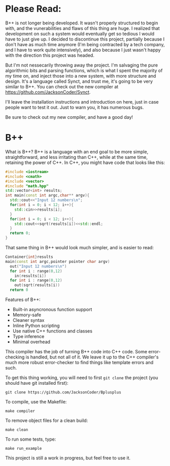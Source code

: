 # Please Read:
B++ is not longer being developed. It wasn't properly structured to begin with, and the vunerabilities and flaws of this thing are huge. I realized that development on such a system would eventually get so tedious I would have to just give up. I decided to discontinue this project, partially because I don't have as much time anymore (I'm being contracted by a tech company, and I have to work quite intensively), and also because I just wasn't happy with the direction this project was headed.

But I'm not nessecarily throwing away the project. I'm salvaging the pure algorithmic bits and parsing functions, which is what I spent the majority of my time on, and inject those into a new system, with more structure and design. It's a language called Synct, and trust me, it's going to be very similar to B++. You can check out the new compiler at https://github.com/JacksonCoder/Synct.

I'll leave the installation instructions and introduction on here, just in case people want to test it out. Just to warn you, it has numerous bugs.

Be sure to check out my new compiler, and have a good day!

# B++
What is B++? B++ is a language with an end goal to be more simple, straightforward, and less irritating than C++, while at the same time, retaining the power of C++.
In C++, you might have code that looks like this:
```cpp
#include <iostream>
#include <cmath>
#include <vector>
#include "math.hpp"
std::vector<int> results;
int main(const int argc,char** argv){
  std::cout<<"Input 12 numbers\n";
  for(int i = 0; i < 12; i++){
    std::cin>>results[i];
  }
  for(int i = 0; i < 12; i++){
    std::cout<<sqrt(results[i])<<std::endl;
  }
  return 0;
}
```
That same thing in B++ would look much simpler, and is easier to read:
```cpp
Container{int}results
main(const int argc,pointer pointer char argv)
  out("Input 12 numbers\n")
  for int i : range(0,12)
    in(results[i])
  for int i : range(0,12)
    out(sqrt(results[i))
  return 0
```
Features of B++:
- Built-in asyncronous function support
- Memory-safe
- Cleaner syntax
- Inline Python scripting
- Use native C++ functions and classes
- Type inference
- Minimal overhead

This compiler has the job of turning B++ code into C++ code. Some error-checking is handled, but not all of it. We leave it up to the C++ compiler's much more robust error-checker to find things like template errors and such.

To get this thing working, you will need to first ```git clone``` the project (you should have git installed first):
``` 
git clone https://github.com/JacksonCoder/Bplusplus
```
To compile, use the Makefile:
```
make compiler
```
To remove object files for a clean build:
```
make clean
```

To run some tests, type:
```
make run_example
```

This project is still a work in progress, but feel free to use it.
